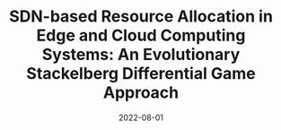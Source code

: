 ---
title: "SDN-based Resource Allocation in Edge and Cloud Computing Systems: An Evolutionary Stackelberg Differential Game Approach"
authors:
- Jun Du
- Chunxiao Jiang
- Abderrahim Benslimane
- Song Guo
- Yong Ren


date: "2022-08-01"
doi: "10.1109/TNET.2022.3152150"

# Publication type.
# 1 = Conference paper; 2 = Journal article;
# 3 = Preprint Paper; 4 = Report; 5 = Book; 6 = Book section;
# 7 = Thesis; 8 = Patent
publication_types: ["2"]

# Publication name and optional abbreviated publication name.
publication: "*IEEE/ACM Transactions on Networking*"
publication_short: "TNET (CCF-A)"

url_pdf: https://ieeexplore.ieee.org/abstract/document/9722568
# url_code: ''
# url_dataset: ''
# url_poster: ''
# url_project: ''
# url_slides: ''
# url_video: ''

---